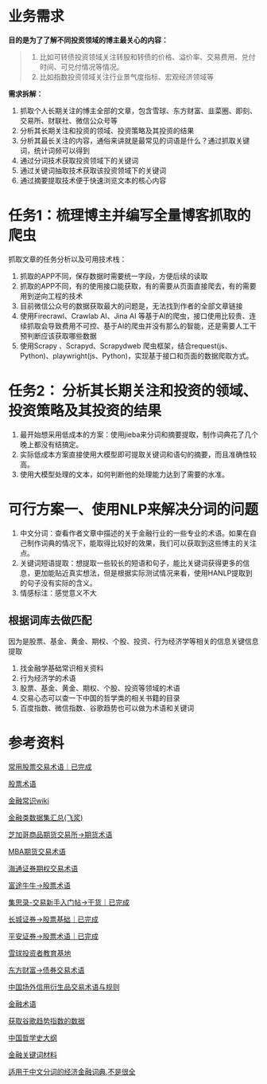 

# 业务需求

**目的是为了了解不同投资领域的博主最关心的内容：**

>1. 比如可转债投资领域关注转股和转债的价格、溢价率、交易费用、兑付时间、可兑付情况等情况。
>1. 比如指数投资领域关注行业景气度指标、宏观经济领域等



**需求拆解：**

1. 抓取个人长期关注的博主全部的文章，包含雪球、东方财富、韭菜圈、即刻、交易所、财联社、微信公众号等
2. 分析其长期关注和投资的领域、投资策略及其投资的结果
3. 分析其最长关注的内容，通俗来讲就是最常见的词语是什么？通过抓取关键词，统计词频可以得到
4. 通过分词技术获取投资领域下的关键词
5. 通过关键词抽取技术获取该投资领域下的关键词
6. 通过摘要提取技术便于快速浏览文本的核心内容

# 任务1：梳理博主并编写全量博客抓取的爬虫

抓取文章的任务分析以及可用技术栈：

1. 抓取的APP不同，保存数据时需要统一字段，方便后续的读取
2. 抓取的APP不同，有的使用接口能获取，有的需要从页面直接爬去，有的需要用到逆向工程的技术
3. 目前微信公众号的数据获取最大的问题是，无法找到作者的全部文章链接
4. 使用Firecrawl、Crawlab AI、Jina AI 等基于AI的爬虫，接口使用比较贵、连续抓取会导致费用不可控、基于AI的爬虫并没有那么的智能，还是需要人工干预判断应该获取哪些数据
5. 使用Scrapy 、Scrapyd、Scrapydweb 爬虫框架，结合request(js、Python)、playwright(js、Python)，实现基于接口和页面的数据爬取方式。

# 任务2： 分析其长期关注和投资的领域、投资策略及其投资的结果

1. 最开始想采用低成本的方案：使用jieba来分词和摘要提取，制作词典花了几个晚上都没有结搞定。
2. 实际低成本方案直接使用大模型即可提取关键词和语句的摘要，而且准确性较高。
3. 使用大模型处理的文本，如何判断他的处理能力达到了需要的水准。

# 可行方案一、使用NLP来解决分词的问题

1. 中文分词：查看作者文章中描述的关于金融行业的一些专业的术语。如果在自己制作词典的情况下，能取得比较好的效果，我们可以获取到这些博主的关注点。
2. 关键词短语提取：想提取一些较长的短语和句子，能比关键词获得更多的信息，更加能贴近真实想法，但是根据实际测试情况来看，使用HANLP提取到的句子没有实际的含义。
3. 情感标注：感觉意义不大

## 根据词库去做匹配

因为是股票、基金、黄金、期权、个股、投资、行为经济学等相关的信息关键信息提取

1. 找金融学基础常识相关资料
2. 行为经济学的术语
3. 股票、基金、黄金、期权、个股、投资等领域的术语
4. 交易心态可以查一下中国的哲学类的相关书籍的目录
5. 百度指数、微信指数、谷歌趋势也可以做为术语和关键词

# 参考资料

[常用股票交易术语｜已完成](https://course.yiwiz.com/zh/investment_basics/glossary_of_stock_market_terms.html#%E5%A4%B4%E5%AF%B8%E3%80%81%E4%BB%93%E4%BD%8D%EF%BC%88position%EF%BC%89%E3%80%81%E7%AD%B9%E7%A0%81)

[股票术语](https://www.lse.ac.uk/cibl/assets/documents/resources/sentence-of-the-week/%E8%82%A1%E7%A5%A8%E6%9C%AF%E8%AF%AD.pdf)

[金融常识wiki](https://zh.wikipedia.org/wiki/%E9%87%91%E8%9E%8D%E5%B8%82%E5%9C%BA)

[金融类数据集汇总(飞浆)](https://aistudio.baidu.com/projectdetail/3441337)

[芝加哥商品期货交易所->期货术语](https://aistudio.baidu.com/projectdetail/3441337)

[MBA期货交易术语](https://wiki.mbalib.com/wiki/%E6%9C%9F%E8%B4%A7%E4%BA%A4%E6%98%93%E6%9C%AF%E8%AF%AD)

[海通证券期权交易术语](https://www.htsec.com/ChannelHome/4793954/index.shtml)

[富途牛牛->股票术语](https://support.futunn.com/topic113)

[集思录-交易新手入门帖->干货｜已完成](https://www.jisilu.cn/question/15659)

[长城证券->股票基础｜已完成](http://www.cgws.com/cczq/bjzhl/zqxt/jczs/201611/t20161103_263885.html)

[平安证券->股票术语｜已完成](https://zs.stock.pingan.com/a/1314.html)

[雪球投资者教育基地](https://xueqiu.com/edu/invest-edu/fund/fundplay)

[东方财富->债券交易术语](https://stock.eastmoney.com/xuexiao/xx579.html)

[中国场外信用衍生品交易术语与规则](https://www.nafmii.org.cn/cpxl/xyfxhsgjcrm/jbsyysygz/202112/P020230803372202187547.pdf)

[金融术语](https://www.lse.ac.uk/cibl/assets/documents/resources/sentence-of-the-week/%E9%87%91%E8%9E%8D%E6%9C%AF%E8%AF%AD.pdf)

[获取谷歌趋势指数的数据](https://github.com/GeneralMills/pytrends)

[中国哲学史大纲](https://docs.google.com/document/d/1kNub6CeCEENxg-p-vJh2tVEsmYJ103_qvhz416PvXAY/edit?pli=1)

[金融关键词材料](https://vip.kingdee.com/article/297367760646876416?productLineId=1&lang=zh-CN)

[适用于中文分词的经济金融词典,不是很全](https://github.com/sijichun/CNEconDict)